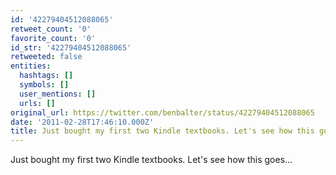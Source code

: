 ```yaml
---
id: '42279404512088065'
retweet_count: '0'
favorite_count: '0'
id_str: '42279404512088065'
retweeted: false
entities:
  hashtags: []
  symbols: []
  user_mentions: []
  urls: []
original_url: https://twitter.com/benbalter/status/42279404512088065
date: '2011-02-28T17:46:10.000Z'
title: Just bought my first two Kindle textbooks. Let's see how this goes...
---
```


Just bought my first two Kindle textbooks. Let's see how this goes...